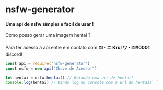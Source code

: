 <h1>nsfw-generator</h1>

<h4>Uma api de nsfw simples e facil de usar !</h4>

<p>
  Como posso gerar uma imagem hentai ?
</p>

  Para ter acesso a api entre em contato com **🜲・ニ Krul ワ・🜲#0001** discord!

```js
const api = require('nsfw-generator')
const nsfw = new api("Chave de Acesso!")

let hentai = nsfw.hentai() // Gerando uma url de hentai!
console.log(hentai) // Dando log no console com a url do hentai!```